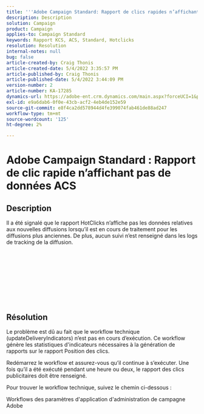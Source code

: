 ```yaml
---
title: '''Adobe Campaign Standard: Rapport de clics rapides n’affichant pas de données ACS'
description: Description
solution: Campaign
product: Campaign
applies-to: Campaign Standard
keywords: Rapport KCS, ACS, Standard, Hotclicks
resolution: Resolution
internal-notes: null
bug: false
article-created-by: Craig Thonis
article-created-date: 5/4/2022 3:35:57 PM
article-published-by: Craig Thonis
article-published-date: 5/4/2022 3:44:09 PM
version-number: 2
article-number: KA-17285
dynamics-url: https://adobe-ent.crm.dynamics.com/main.aspx?forceUCI=1&pagetype=entityrecord&etn=knowledgearticle&id=263c22df-bfcb-ec11-a7b5-6045bd00dbbc
exl-id: e9a6dab6-0f0e-43cb-acf2-4eb4de152e59
source-git-commit: e8f4ca2dd578944d4fe399074fab461de88ad247
workflow-type: tm+mt
source-wordcount: '125'
ht-degree: 2%

---
```


# Adobe Campaign Standard : Rapport de clic rapide n’affichant pas de données ACS

## Description

Il a été signalé que le rapport HotClicks n’affiche pas les données relatives aux nouvelles diffusions lorsqu’il est en cours de traitement pour les diffusions plus anciennes. De plus, aucun suivi n’est renseigné dans les logs de tracking de la diffusion.<br><br> <br><br>

 <br>

<br><br> 

## Résolution


Le problème est dû au fait que le workflow technique (updateDeliveryIndicators) n’est pas en cours d’exécution. Ce workflow génère les statistiques d&#39;indicateurs nécessaires à la génération de rapports sur le rapport Position des clics.

Redémarrez le workflow et assurez-vous qu’il continue à s’exécuter. Une fois qu’il a été exécuté pendant une heure ou deux, le rapport des clics publicitaires doit être renseigné.



Pour trouver le workflow technique, suivez le chemin ci-dessous :

Workflows des paramètres d&#39;application d&#39;administration de campagne Adobe
